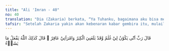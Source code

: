 ```yaml
---
title: "Ali 'Imran - 40"
no: 40
translation: "Dia (Zakaria) berkata, “Ya Tuhanku, bagaimana aku bisa mendapat anak sedang aku sudah sangat tua dan istriku pun mandul?” Dia (Allah) berfirman, “Demikianlah, Allah berbuat apa yang Dia kehendaki.”"
tafsir: "Setelah Zakaria yakin akan kebenaran kabar gembira itu, mulailah dia merasa heran terhadap kemungkinan kelahiran anak dari dirinya yang sudah tua. Meluncurlah kata-kata dari lidahnya, \"Ya Tuhan, bagaimana mungkin aku akan mendapat anak laki-laki, sedang umurku sudah tua dan istrikupun mandul\". Allah berfirman dan firman-Nya disampaikan oleh malaikat, \"Demikianlah Allah melaksanakan apa-apa yang Dia kehendaki. Apabila Allah menghendaki sesuatu, Allah mengadakan sebabnya atau Dia menjadikannya dengan tidak melalui sebab-sebab yang biasa. Tidak ada suatupun terjadi tanpa kehendak-Nya. Segala perkara terletak pada kekuasaan-Nya. Tidak patut pertanyaan tentang bagaimana caranya Allah menjadikannya, karena pikiran manusia tidak akan dapat mengetahuinya."
---
```


قَالَ رَبِّ اَنّٰى يَكُوْنُ لِيْ غُلٰمٌ وَّقَدْ بَلَغَنِيَ الْكِبَرُ وَامْرَاَتِيْ عَاقِرٌ ۗ قَالَ كَذٰلِكَ اللّٰهُ يَفْعَلُ مَا يَشَاۤءُ
